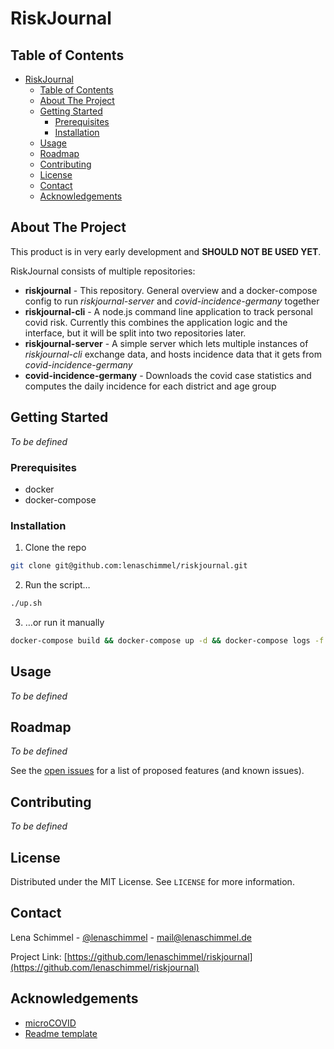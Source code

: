 <!-- PROJECT LOGO -->
# RiskJournal

<!-- TABLE OF CONTENTS -->
## Table of Contents

- [RiskJournal](#riskjournal)
  - [Table of Contents](#table-of-contents)
  - [About The Project](#about-the-project)
  - [Getting Started](#getting-started)
    - [Prerequisites](#prerequisites)
    - [Installation](#installation)
  - [Usage](#usage)
  - [Roadmap](#roadmap)
  - [Contributing](#contributing)
  - [License](#license)
  - [Contact](#contact)
  - [Acknowledgements](#acknowledgements)



<!-- ABOUT THE PROJECT -->
## About The Project

This product is in very early development and **SHOULD NOT BE USED YET**.

RiskJournal consists of multiple repositories:
 * __riskjournal__ - This repository. General overview and a docker-compose config to run _riskjournal-server_ and _covid-incidence-germany_ together
 * __riskjournal-cli__ - A node.js command line application to track personal covid risk. Currently this combines the application logic and the interface, but it will be split into two repositories later.
 * __riskjournal-server__ - A simple server which lets multiple instances of _riskjournal-cli_ exchange data, and hosts incidence data that it gets from _covid-incidence-germany_
 * __covid-incidence-germany__ - Downloads the covid case statistics and computes the daily incidence for each district and age group

<!-- GETTING STARTED -->
## Getting Started

_To be defined_

### Prerequisites

* docker
* docker-compose

### Installation

1. Clone the repo
```sh
git clone git@github.com:lenaschimmel/riskjournal.git
```
2. Run the script…
```sh
./up.sh
```
3. …or run it manually
```sh
docker-compose build && docker-compose up -d && docker-compose logs -f
```

<!-- USAGE EXAMPLES -->
## Usage

_To be defined_


<!-- ROADMAP -->
## Roadmap

_To be defined_

See the [open issues](https://github.com/lenaschimmel/riskjournal/issues) for a list of proposed features (and known issues).



<!-- CONTRIBUTING -->
## Contributing

_To be defined_


<!-- LICENSE -->
## License

Distributed under the MIT License. See `LICENSE` for more information.



<!-- CONTACT -->
## Contact

Lena Schimmel - [@lenaschimmel](https://twitter.com/lenaschimmel) - mail@lenaschimmel.de

Project Link: [https://github.com/lenaschimmel/riskjournal](https://github.com/lenaschimmel/riskjournal)



<!-- ACKNOWLEDGEMENTS -->
## Acknowledgements
* [microCOVID](https://github.com/microcovid/microcovid)
* [Readme template](https://github.com/othneildrew/Best-README-Template)
